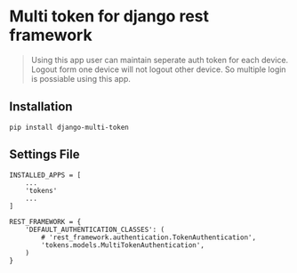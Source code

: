 # Multi token for django rest framework
> Using this app user can maintain seperate auth token for each device. Logout form one device will not logout other device.
So multiple login is possiable using this app.
## Installation
```pip install django-multi-token```

## Settings File
```
INSTALLED_APPS = [
    ...
    'tokens'
    ...
]
```


```
REST_FRAMEWORK = {
    'DEFAULT_AUTHENTICATION_CLASSES': (
        # 'rest_framework.authentication.TokenAuthentication',
        'tokens.models.MultiTokenAuthentication',
    )
}
```
